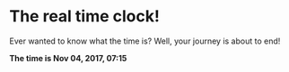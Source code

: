# The real time clock!

Ever wanted to know what the time is? Well, your journey is about to end!

**The time is Nov 04, 2017, 07:15**